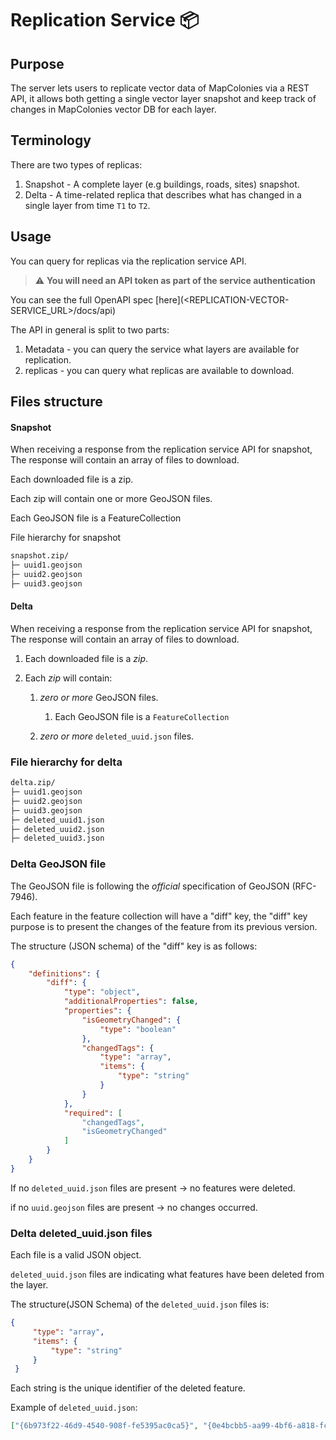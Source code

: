 # Replication Service 📦

## Purpose
The server lets users to replicate vector data of MapColonies via a REST API, it allows both getting a single vector layer snapshot
and keep track of changes in MapColonies vector DB for each layer.

## Terminology

There are two types of replicas:
1. Snapshot - A complete layer (e.g buildings, roads, sites) snapshot.
2. Delta - A time-related replica that describes what has changed in a single layer from time `T1` to `T2`.

## Usage
You can query for replicas via the replication service API.

> ⚠️ **You will need an API token as part of the service authentication &nbsp;**

You can see the full OpenAPI spec [here](<REPLICATION-VECTOR-SERVICE_URL>/docs/api)

The API in general is split to two parts:
1. Metadata - you can query the service what layers are available for replication.
2. replicas - you can query what replicas are available to download.


## Files structure

#### Snapshot
When receiving a response from the replication service API for snapshot, The response will contain an array of files to download.

Each downloaded file is a zip.

Each zip will contain one or more GeoJSON files.

Each GeoJSON file is a FeatureCollection

File hierarchy for snapshot

```sh
snapshot.zip/
├─ uuid1.geojson
├─ uuid2.geojson
├─ uuid3.geojson
```

#### Delta

When receiving a response from the replication service API for snapshot, The response will contain an array of files to download.

1. Each downloaded file is a *zip*.

2. Each *zip* will contain:
   1. *zero or more* GeoJSON files.
      1. Each GeoJSON file is a `FeatureCollection`

    2. *zero or more* `deleted_uuid.json` files.

### File hierarchy for delta
```sh
delta.zip/
├─ uuid1.geojson
├─ uuid2.geojson
├─ uuid3.geojson
├─ deleted_uuid1.json
├─ deleted_uuid2.json
├─ deleted_uuid3.json
```
### Delta GeoJSON file
The GeoJSON file is following the *official* specification of GeoJSON (RFC-7946).

Each feature in the feature collection will have a "diff" key, the "diff" key purpose is to present the changes of the feature from its previous version.

The structure (JSON schema) of the "diff" key is as follows:


```json
{
    "definitions": {
        "diff": {
            "type": "object",
            "additionalProperties": false,
            "properties": {
                "isGeometryChanged": {
                    "type": "boolean"
                },
                "changedTags": {
                    "type": "array",
                    "items": {
                        "type": "string"
                    }
                }
            },
            "required": [
                "changedTags",
                "isGeometryChanged"
            ]
        }
    }
}
```

If no `deleted_uuid.json` files are present -> no features were deleted.

if no `uuid.geojson` files are present -> no changes occurred.

### Delta deleted_uuid.json files
Each file is a valid JSON object.

`deleted_uuid.json` files are indicating what features have been deleted from the layer.

The structure(JSON Schema) of the `deleted_uuid.json` files is:

```json
{
     "type": "array",
     "items": {
         "type": "string"
     }
 }
```

Each string is the unique identifier of the deleted feature.

Example of `deleted_uuid.json`:
```json
["{6b973f22-46d9-4540-908f-fe5395ac0ca5}", "{0e4bcbb5-aa99-4bf6-a818-fc9df28666aa}", "{5652897d-e661-4e14-83fc-969bab027bb2}"]
```
